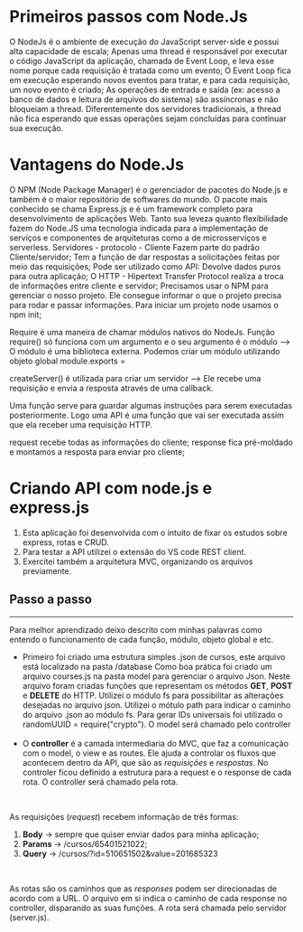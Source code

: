 # Primeiros passos com Node.Js

O NodeJs é o ambiente de execução do JavaScript server-side e possui alta capacidade de escala;
Apenas uma thread é responsável por executar o código JavaScript da aplicação, chamada de Event Loop, e leva esse nome porque cada requisição é tratada como um evento;
O Event Loop fica em execução esperando novos eventos para tratar, e para cada requisição, um novo evento é criado;
As operações de entrada e saída (ex: acesso a banco de dados e leitura de arquivos do sistema) são assíncronas e não bloqueiam a thread. Diferentemente dos servidores tradicionais, a thread não fica esperando que essas operações sejam concluídas para continuar sua execução.

# Vantagens do Node.Js

O NPM (Node Package Manager) é o gerenciador de pacotes do Node.js e também é o maior repositório de softwares do mundo.
O pacote mais conhecido se chama Express.js e é um framework completo para desenvolvimento de aplicações Web.
Tanto sua leveza quanto flexibilidade fazem do Node.JS uma tecnologia indicada para a implementação de serviços e componentes de arquiteturas como a de microsserviços e serverless.
Servidores - protocolo - Cliente
Fazem parte do padrão Cliente/servidor;
Tem a função de dar respostas a solicitações feitas por meio das requisições;
Pode ser utilizado como API: Devolve dados puros para outra aplicação;
O HTTP - Hipertext Transfer Protocol realiza a troca de informações entre cliente e servidor;
Precisamos usar o NPM para gerenciar o nosso projeto. Ele consegue informar o que o projeto precisa para rodar e passar informações. Para iniciar um projeto node usamos o npm init;

Require é uma maneira de chamar módulos nativos do NodeJs. Função require() só funciona com um argumento e o seu argumento é o módulo --> O módulo é uma biblioteca externa. Podemos criar um módulo utilizando objeto global module.exports =

createServer() é utilizada para criar um servidor --> Ele recebe uma requisição e envia a resposta através de uma callback.

Uma função serve para guardar algumas instruções para serem executadas posteriormente. Logo uma API é uma função que vai ser executada assim que ela receber uma requisição HTTP.

request recebe todas as informações do cliente; response fica pré-moldado e montamos a resposta para enviar pro cliente;

<h1> Criando API com node.js e express.js </h1>

1. Esta aplicação foi desenvolvida com o intuito de fixar os estudos sobre express, rotas e CRUD. <br>
2. Para testar a API utilizei o extensão do VS code REST client.<br>
3. Exercitei também a arquitetura MVC, organizando os arquivos previamente.

<h2> Passo a passo </h2>
<hr>
<p>Para melhor aprendizado deixo descrito com minhas palavras como entendo o funcionamento de cada função, módulo, objeto global e etc.</p>

- Primeiro foi criado uma estrutura simples .json de cursos, este arquivo está localizado na pasta /database
Como boa prática foi criado um arquivo courses.js na pasta model para gerenciar o arquivo Json. 
Neste arquivo foram criadas funções que representam os métodos **GET**, **POST** e **DELETE** do HTTP.
Utilizei o módulo fs para possibilitar as alterações desejadas no arquivo json.
Utilizei o mótulo path para indicar o caminho do arquivo .json ao módulo fs.
Para gerar IDs universais foi utilizado o randomUUID = require("crypto"). O model será chamado pelo controller
<br><br>
- O **controller** é a camada intermediaria do MVC, que faz a comunicação com o model, o view e as routes. Ele ajuda a controlar os fluxos que acontecem dentro da API, que são as *requisições* e *respostas*.
No controler ficou definido a estrutura para a request e o response de cada rota. O controller será chamado pela rota.
<br>

As requisições (*request*) recebem informação de três formas:
1. **Body** -> sempre que quiser enviar dados para minha aplicação; 
2. **Params** -> /cursos/65401521022; 
3. **Query** -> /cursos/?id=510651502&value=201685323 
<br>

As rotas são os caminhos que as *responses* podem ser direcionadas de acordo com a URL. O arquivo em si indica o caminho de cada response no controller, disparando as suas funções. A rota será chamada pelo servidor (server.js).
